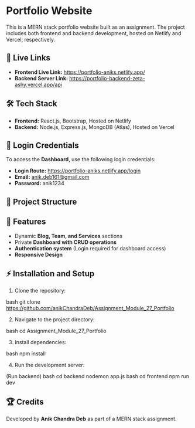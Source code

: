 # Portfolio Website

This is a MERN stack portfolio website built as an assignment. The project includes both frontend and backend development, hosted on Netlify and Vercel, respectively.

## 🚀 Live Links

- **Frontend Live Link:** https://portfolio-aniks.netlify.app/
- **Backend Server Link:** https://portfolio-backend-zeta-ashy.vercel.app/api

## 🛠 Tech Stack

- **Frontend:** React.js, Bootstrap, Hosted on Netlify
- **Backend:** Node.js, Express.js, MongoDB (Atlas), Hosted on Vercel

## 🔑 Login Credentials

To access the **Dashboard**, use the following login credentials:

- **Login Route:** https://portfolio-aniks.netlify.app/login
- **Email:** anik.deb161@gmail.com
- **Password:** anik1234

## 📁 Project Structure




## 📌 Features

- Dynamic **Blog, Team, and Services** sections
- Private **Dashboard with CRUD operations**
- **Authentication system** (Login required for dashboard access)
- **Responsive Design**

## ⚡ Installation and Setup

1. Clone the repository:
   

bash
   git clone https://github.com/anikChandraDeb/Assignment_Module_27_Portfolio


2. Navigate to the project directory:
   

bash
   cd Assignment_Module_27_Portfolio


3. Install dependencies:
   

bash
   npm install


4. Run the development server:
   
(Run backend)
bash
   cd backend
   nodemon app.js
bash
    cd frontend
    npm run dev



## 🏆 Credits
Developed by **Anik Chandra Deb** as part of a MERN stack assignment.
